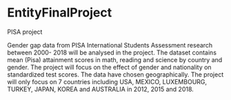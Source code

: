 # EntityFinalProject
PISA project

Gender gap data from PISA International Students Assessment research between 2000- 2018 will be analysed in the project. The dataset contains mean (Pisa) attainment scores in math, reading and science by country and gender. The project will focus on the effect of gender and nationality on standardized test scores. The data have chosen geographically. The project will only focus on 7 countries including USA, MEXICO, LUXEMBOURG, TURKEY, JAPAN, KOREA and  AUSTRALIA in  2012, 2015 and 2018. 

